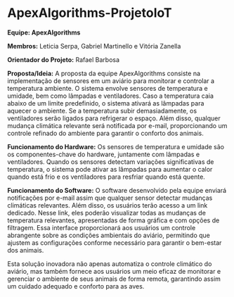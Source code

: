 #                                                                       ApexAlgorithms-ProjetoIoT

**Equipe: ApexAlgorithms**

**Membros:** Leticia Serpa, Gabriel Martinello e Vitória Zanella

**Orientador do Projeto:** Rafael Barbosa

**Proposta/Ideia:**
A proposta da equipe ApexAlgorithms consiste na implementação de sensores em um aviário para monitorar e controlar a temperatura ambiente. O sistema envolve sensores de temperatura e umidade, bem como lâmpadas e ventiladores. Caso a temperatura caia abaixo de um limite predefinido, o sistema ativará as lâmpadas para aquecer o ambiente. Se a temperatura subir demasiadamente, os ventiladores serão ligados para refrigerar o espaço. Além disso, qualquer mudança climática relevante será notificada por e-mail, proporcionando um controle refinado do ambiente para garantir o conforto dos animais.

**Funcionamento do Hardware:**
Os sensores de temperatura e umidade são os componentes-chave do hardware, juntamente com lâmpadas e ventiladores. Quando os sensores detectam variações significativas de temperatura, o sistema pode ativar as lâmpadas para aumentar o calor quando está frio e os ventiladores para resfriar quando está quente.

**Funcionamento do Software:**
O software desenvolvido pela equipe enviará notificações por e-mail assim que qualquer sensor detectar mudanças climáticas relevantes. Além disso, os usuários terão acesso a um link dedicado. Nesse link, eles poderão visualizar todas as mudanças de temperatura relevantes, apresentadas de forma gráfica e com opções de filtragem. Essa interface proporcionará aos usuários um controle abrangente sobre as condições ambientais do aviário, permitindo que ajustem as configurações conforme necessário para garantir o bem-estar dos animais.

Esta solução inovadora não apenas automatiza o controle climático do aviário, mas também fornece aos usuários um meio eficaz de monitorar e gerenciar o ambiente de seus animais de forma remota, garantindo assim um cuidado adequado e conforto para as aves.
